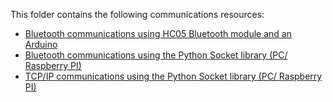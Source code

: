 This folder contains the following communications resources:
* [Bluetooth communications using HC05 Bluetooth module and an Arduino](/Communications/Bluetooth/arduino/)
* [Bluetooth communications using the Python Socket library (PC/ Raspberry PI)](/Communications/Bluetooth/pc/)
* [TCP/IP communications using the Python Socket library (PC/ Raspberry PI)](/Communications/TCPIP)
